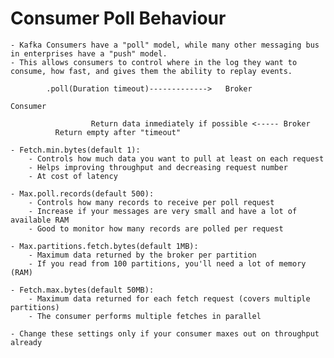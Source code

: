 # Consumer Poll Behaviour

	- Kafka Consumers have a "poll" model, while many other messaging bus in enterprises have a "push" model.
	- This allows consumers to control where in the log they want to consume, how fast, and gives them the ability to replay events.

			.poll(Duration timeout)------------->   Broker

	Consumer

                      Return data inmediately if possible <----- Broker
		      Return empty after "timeout"

	- Fetch.min.bytes(default 1):
		- Controls how much data you want to pull at least on each request
		- Helps improving throughput and decreasing request number
		- At cost of latency

	- Max.poll.records(default 500):
		- Controls how many records to receive per poll request
		- Increase if your messages are very small and have a lot of available RAM
		- Good to monitor how many records are polled per request

	- Max.partitions.fetch.bytes(default 1MB):
		- Maximum data returned by the broker per partition
		- If you read from 100 partitions, you'll need a lot of memory (RAM)

	- Fetch.max.bytes(default 50MB):
		- Maximum data returned for each fetch request (covers multiple partitions)
		- The consumer performs multiple fetches in parallel

	- Change these settings only if your consumer maxes out on throughput already